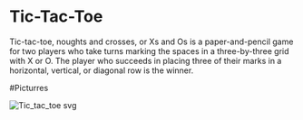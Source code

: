# Tic-Tac-Toe

Tic-tac-toe, noughts and crosses, or Xs and Os is a paper-and-pencil game for two players who take turns marking the spaces in a three-by-three grid with X or O. The player who succeeds in placing three of their marks in a horizontal, vertical, or diagonal row is the winner.

#Picturres

![Tic_tac_toe svg](https://user-images.githubusercontent.com/115220300/206865162-71e1c32c-93a8-49d1-8fa6-d01f68bd1073.png)
